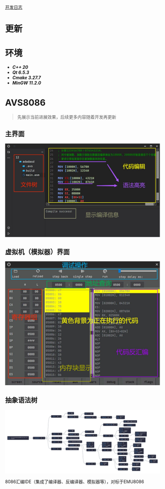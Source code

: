 [开发日志](./docs/development_log.md)

# 更新
<!-- ## 2024/03/23
汇编虚拟仿真模拟器(assembler virtual simulator) - Rename: ASMVS -> AVS8086 -->

# 环境
- ***C++ 20***
- ***Qt 6.5.3***
- ***Cmake 3.27.7***
- ***MinGW 11.2.0***

# AVS8086
> 先展示当前进展效果，后续更多内容随着开发再更新

## 主界面
![](./docs/images/主界面.png)
## 虚拟机（模拟器）界面
![](./docs/images/虚拟机界面.jpg)
## 抽象语法树
![](./docs/images/抽象语法树.png)

8086汇编IDE（集成了编译器、反编译器、模拟器等），对标于EMU8086

